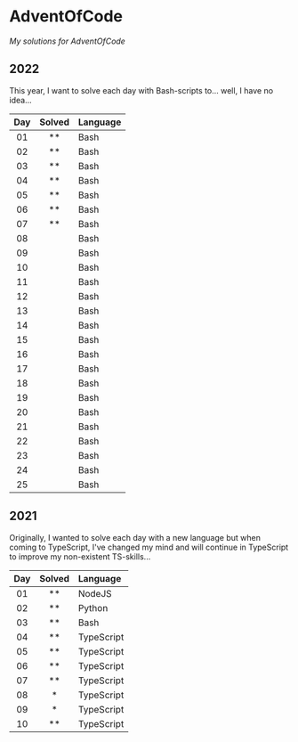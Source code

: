 # AdventOfCode

_My solutions for AdventOfCode_


## 2022

This year, I want to solve each day with Bash-scripts to… well, I have no idea…

|  Day  | Solved | Language |
| :---: | :----: | :------- |
|  01   |  \*\*  | Bash     |
|  02   |  \*\*  | Bash     |
|  03   |  \*\*  | Bash     |
|  04   |  \*\*  | Bash     |
|  05   |  \*\*  | Bash     |
|  06   |  \*\*  | Bash     |
|  07   |  \*\*  | Bash     |
|  08   |        | Bash     |
|  09   |        | Bash     |
|  10   |        | Bash     |
|  11   |        | Bash     |
|  12   |        | Bash     |
|  13   |        | Bash     |
|  14   |        | Bash     |
|  15   |        | Bash     |
|  16   |        | Bash     |
|  17   |        | Bash     |
|  18   |        | Bash     |
|  19   |        | Bash     |
|  20   |        | Bash     |
|  21   |        | Bash     |
|  22   |        | Bash     |
|  23   |        | Bash     |
|  24   |        | Bash     |
|  25   |        | Bash     |


## 2021

Originally, I wanted to solve each day with a new language but when coming to TypeScript, I've changed my mind and will continue in TypeScript to improve my non-existent TS-skills...

|  Day  | Solved | Language   |
| :---: | :---:  | :--------- |
|  01   |  \*\*  | NodeJS     |
|  02   |  \*\*  | Python     |
|  03   |  \*\*  | Bash       |
|  04   |  \*\*  | TypeScript |
|  05   |  \*\*  | TypeScript |
|  06   |  \*\*  | TypeScript |
|  07   |  \*\*  | TypeScript |
|  08   |   \*   | TypeScript |
|  09   |   \*   | TypeScript |
|  10   |  \*\*  | TypeScript |
